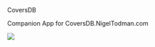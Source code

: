 CoversDB

Companion App for CoversDB.NigelTodman.com

<img src="https://i.gyazo.com/2ec9bd32d9d195e5c80ac9ff530147c3.png">
